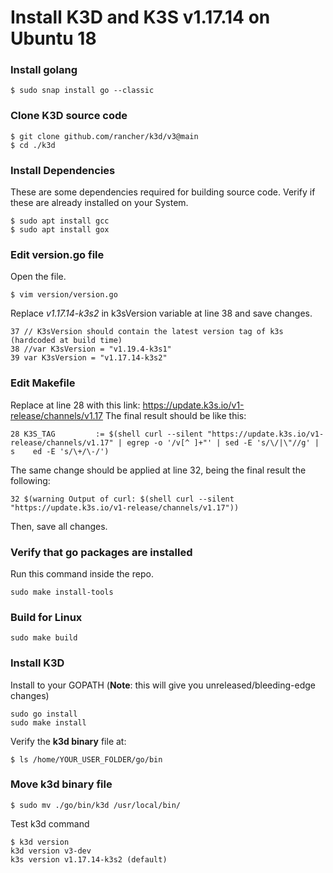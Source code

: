 # Install K3D and K3S v1.17.14 on Ubuntu 18

### Install golang
```
$ sudo snap install go --classic
```
### Clone K3D source code
```
$ git clone github.com/rancher/k3d/v3@main
$ cd ./k3d
```
### Install Dependencies
These are some dependencies required for building source code. Verify if these are already installed on your System.
```
$ sudo apt install gcc
$ sudo apt install gox
```
### Edit version.go file
Open the file.
```
$ vim version/version.go
```
Replace *v1.17.14-k3s2* in k3sVersion variable at line 38 and save changes.
```
37 // K3sVersion should contain the latest version tag of k3s (hardcoded at build time)
38 //var K3sVersion = "v1.19.4-k3s1"
39 var K3sVersion = "v1.17.14-k3s2"
```
### Edit Makefile
Replace at line 28 with this link: 
https://update.k3s.io/v1-release/channels/v1.17
The final result should be like this:
```
28 K3S_TAG         := $(shell curl --silent "https://update.k3s.io/v1-release/channels/v1.17" | egrep -o '/v[^ ]+"' | sed -E 's/\/|\"//g' | s    ed -E 's/\+/\-/')
```
The same change should be applied at line 32, being the final result the following:
```
32 $(warning Output of curl: $(shell curl --silent "https://update.k3s.io/v1-release/channels/v1.17"))
```
Then, save all changes.

### Verify that go packages are installed
Run this command inside the repo.
```
sudo make install-tools
```
### Build for Linux
```
sudo make build
```
### Install K3D
Install to your GOPATH (**Note**: this will give you unreleased/bleeding-edge changes)
```
sudo go install
sudo make install
```
Verify the **k3d binary** file at:
```
$ ls /home/YOUR_USER_FOLDER/go/bin
```
### Move k3d binary file
```
$ sudo mv ./go/bin/k3d /usr/local/bin/
```
Test k3d command
```
$ k3d version
k3d version v3-dev
k3s version v1.17.14-k3s2 (default)
```
